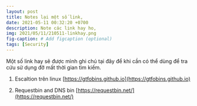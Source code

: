 ```yaml
---
layout: post
title: Notes lại một số link,
date: 2021-05-11 00:32:20 +0700
description: Note các link hay ho,
img: 2021/05/11/210511-linkhay.png
fig-caption: # Add figcaption (optional)
tags: [Security]
---
```


Một số link hay sẽ được mình ghi chú tại đây để khi cần có thể dùng để tra cứu sử dụng đỡ mất thời gian tìm kiếm.

1. Escaltion trên linux  [https://gtfobins.github.io](https://gtfobins.github.io)

2. Requestbin and DNS bin [https://requestbin.net/](https://requestbin.net/)
